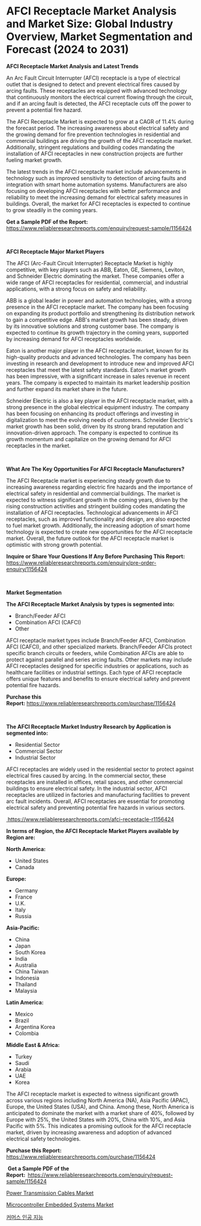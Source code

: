 <p><h1>AFCI Receptacle Market Analysis and Market Size: Global Industry Overview, Market Segmentation and Forecast (2024 to 2031)</h1></p><p><strong>AFCI Receptacle Market Analysis and Latest Trends</strong></p>
<p><p>An Arc Fault Circuit Interrupter (AFCI) receptacle is a type of electrical outlet that is designed to detect and prevent electrical fires caused by arcing faults. These receptacles are equipped with advanced technology that continuously monitors the electrical current flowing through the circuit, and if an arcing fault is detected, the AFCI receptacle cuts off the power to prevent a potential fire hazard.</p><p>The AFCI Receptacle Market is expected to grow at a CAGR of 11.4% during the forecast period. The increasing awareness about electrical safety and the growing demand for fire prevention technologies in residential and commercial buildings are driving the growth of the AFCI receptacle market. Additionally, stringent regulations and building codes mandating the installation of AFCI receptacles in new construction projects are further fueling market growth.</p><p>The latest trends in the AFCI receptacle market include advancements in technology such as improved sensitivity to detection of arcing faults and integration with smart home automation systems. Manufacturers are also focusing on developing AFCI receptacles with better performance and reliability to meet the increasing demand for electrical safety measures in buildings. Overall, the market for AFCI receptacles is expected to continue to grow steadily in the coming years.</p></p>
<p><strong>Get a Sample PDF of the Report:&nbsp;</strong> <a href="https://www.reliableresearchreports.com/enquiry/request-sample/1156424">https://www.reliableresearchreports.com/enquiry/request-sample/1156424</a></p>
<p>&nbsp;</p>
<p><strong>AFCI Receptacle Major Market Players</strong></p>
<p><p>The AFCI (Arc-Fault Circuit Interrupter) Receptacle Market is highly competitive, with key players such as ABB, Eaton, GE, Siemens, Leviton, and Schneider Electric dominating the market. These companies offer a wide range of AFCI receptacles for residential, commercial, and industrial applications, with a strong focus on safety and reliability.</p><p>ABB is a global leader in power and automation technologies, with a strong presence in the AFCI receptacle market. The company has been focusing on expanding its product portfolio and strengthening its distribution network to gain a competitive edge. ABB's market growth has been steady, driven by its innovative solutions and strong customer base. The company is expected to continue its growth trajectory in the coming years, supported by increasing demand for AFCI receptacles worldwide.</p><p>Eaton is another major player in the AFCI receptacle market, known for its high-quality products and advanced technologies. The company has been investing in research and development to introduce new and improved AFCI receptacles that meet the latest safety standards. Eaton's market growth has been impressive, with a significant increase in sales revenue in recent years. The company is expected to maintain its market leadership position and further expand its market share in the future.</p><p>Schneider Electric is also a key player in the AFCI receptacle market, with a strong presence in the global electrical equipment industry. The company has been focusing on enhancing its product offerings and investing in digitalization to meet the evolving needs of customers. Schneider Electric's market growth has been solid, driven by its strong brand reputation and innovation-driven approach. The company is expected to continue its growth momentum and capitalize on the growing demand for AFCI receptacles in the market.</p></p>
<p>&nbsp;</p>
<p><strong>What Are The Key Opportunities For AFCI Receptacle Manufacturers?</strong></p>
<p><p>The AFCI Receptacle market is experiencing steady growth due to increasing awareness regarding electric fire hazards and the importance of electrical safety in residential and commercial buildings. The market is expected to witness significant growth in the coming years, driven by the rising construction activities and stringent building codes mandating the installation of AFCI receptacles. Technological advancements in AFCI receptacles, such as improved functionality and design, are also expected to fuel market growth. Additionally, the increasing adoption of smart home technology is expected to create new opportunities for the AFCI receptacle market. Overall, the future outlook for the AFCI receptacle market is optimistic with strong growth potential.</p></p>
<p><strong>Inquire or Share Your Questions If Any Before Purchasing This Report:</strong> <a href="https://www.reliableresearchreports.com/enquiry/pre-order-enquiry/1156424">https://www.reliableresearchreports.com/enquiry/pre-order-enquiry/1156424</a></p>
<p>&nbsp;</p>
<p><strong>Market Segmentation</strong></p>
<p><strong>The AFCI Receptacle Market Analysis by types is segmented into:</strong></p>
<p><ul><li>Branch/Feeder AFCI</li><li>Combination AFCI (CAFCI)</li><li>Other</li></ul></p>
<p><p>AFCI receptacle market types include Branch/Feeder AFCI, Combination AFCI (CAFCI), and other specialized markets. Branch/Feeder AFCIs protect specific branch circuits or feeders, while Combination AFCIs are able to protect against parallel and series arcing faults. Other markets may include AFCI receptacles designed for specific industries or applications, such as healthcare facilities or industrial settings. Each type of AFCI receptacle offers unique features and benefits to ensure electrical safety and prevent potential fire hazards.</p></p>
<p><strong>Purchase this Report:&nbsp;</strong><a href="https://www.reliableresearchreports.com/purchase/1156424">https://www.reliableresearchreports.com/purchase/1156424</a></p>
<p>&nbsp;</p>
<p><strong>The AFCI Receptacle Market Industry Research by Application is segmented into:</strong></p>
<p><ul><li>Residential Sector</li><li>Commercial Sector</li><li>Industrial Sector</li></ul></p>
<p><p>AFCI receptacles are widely used in the residential sector to protect against electrical fires caused by arcing. In the commercial sector, these receptacles are installed in offices, retail spaces, and other commercial buildings to ensure electrical safety. In the industrial sector, AFCI receptacles are utilized in factories and manufacturing facilities to prevent arc fault incidents. Overall, AFCI receptacles are essential for promoting electrical safety and preventing potential fire hazards in various sectors.</p></p>
<p><a href="https://www.reliableresearchreports.com/afci-receptacle-r1156424">&nbsp;https://www.reliableresearchreports.com/afci-receptacle-r1156424</a></p>
<p><strong>In terms of Region, the AFCI Receptacle Market Players available by Region are:</strong></p>
<p>
    <p> <strong> North America: </strong>
        <ul>
            <li>United States</li>
            <li>Canada</li>
        </ul>
        </p> 
    <p> <strong> Europe: </strong>
        <ul>
            <li>Germany</li>
            <li>France</li>
            <li>U.K.</li>
            <li>Italy</li>
            <li>Russia</li>
        </ul>
        </p> 
    <p> <strong> Asia-Pacific: </strong>
        <ul>
            <li>China</li>
            <li>Japan</li>
            <li>South Korea</li>
            <li>India</li>
            <li>Australia</li>
            <li>China Taiwan</li>
            <li>Indonesia</li>
            <li>Thailand</li>
            <li>Malaysia</li>
        </ul>
        </p> 
    <p> <strong> Latin America: </strong>
        <ul>
            <li>Mexico</li>
            <li>Brazil</li>
            <li>Argentina Korea</li>
            <li>Colombia</li>
        </ul>
        </p> 
    <p> <strong> Middle East & Africa: </strong>
        <ul>
            <li>Turkey</li>
            <li>Saudi</li>
            <li>Arabia</li>
            <li>UAE</li>
            <li>Korea</li>
        </ul>
    </p>
    </p>
<p><p>The AFCI receptacle market is expected to witness significant growth across various regions including North America (NA), Asia Pacific (APAC), Europe, the United States (USA), and China. Among these, North America is anticipated to dominate the market with a market share of 40%, followed by Europe with 25%, the United States with 20%, China with 10%, and Asia Pacific with 5%. This indicates a promising outlook for the AFCI receptacle market, driven by increasing awareness and adoption of advanced electrical safety technologies.</p></p>
<p><strong>Purchase this Report: </strong><a href="https://www.reliableresearchreports.com/purchase/1156424">https://www.reliableresearchreports.com/purchase/1156424</a></p>
<p>&nbsp;<strong>Get a Sample PDF of the Report:&nbsp;&nbsp;</strong><a href="https://www.reliableresearchreports.com/enquiry/request-sample/1156424">https://www.reliableresearchreports.com/enquiry/request-sample/1156424</a></p>
<p><strong></strong></p>
<p><p><a href="https://www.linkedin.com/pulse/decoding-power-transmission-cables-market-metrics-share-trends-tfeze?trackingId=JMD96YGDJDOBEr2NaloKqw%3D%3D">Power Transmission Cables Market</a></p><p><a href="https://www.linkedin.com/pulse/microcontroller-embedded-systems-market-trends-forecast-competitive-xbnnf?trackingId=vaIGpQv%2Bq7QeTdFmYEbhGg%3D%3D">Microcontroller Embedded Systems Market</a></p><p><a href="https://medium.com/@goonfghyt6587/2024%EB%85%84%EB%B6%80%ED%84%B0-2031%EB%85%84%EA%B9%8C%EC%A7%80-%EC%98%88%EC%B8%A1%EB%90%9C-%EC%83%81%EC%97%85-%EC%9D%B8%EA%B3%B5-%EC%A7%80%EB%8A%A5-%EC%8B%9C%EC%9E%A5-%EB%8F%99%ED%96%A5%EA%B3%BC-%EC%8B%9C%EC%9E%A5-%EB%B6%84%EC%84%9D-aab7bdd9ba46">커머스 인공 지능</a></p></p>